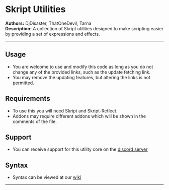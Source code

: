 # Skript Utilities

**Authors:** DjDisaster, ThatOneDevil, Tarna  
**Description:** A collection of Skript utilities designed to make scripting easier by providing a set of expressions and effects.

---

## Usage
- You are welcome to use and modify this code as long as you do not change any of the provided links, such as the update fetching link.
- You may remove the updating features, but altering the links is not permitted.

## Requirements
- To use this you will need Skript and Skript-Reflect.
- Addons may require different addons which will be shown in the comments of the file.

## Support
- You can receive support for this utility core on the [discord server](https://discord.gg/xsFsuXFH2E)

## Syntax
- Syntax can be viewed at our [wiki](https://github.com/DjDisaster/SkriptUtils/wiki)

---
